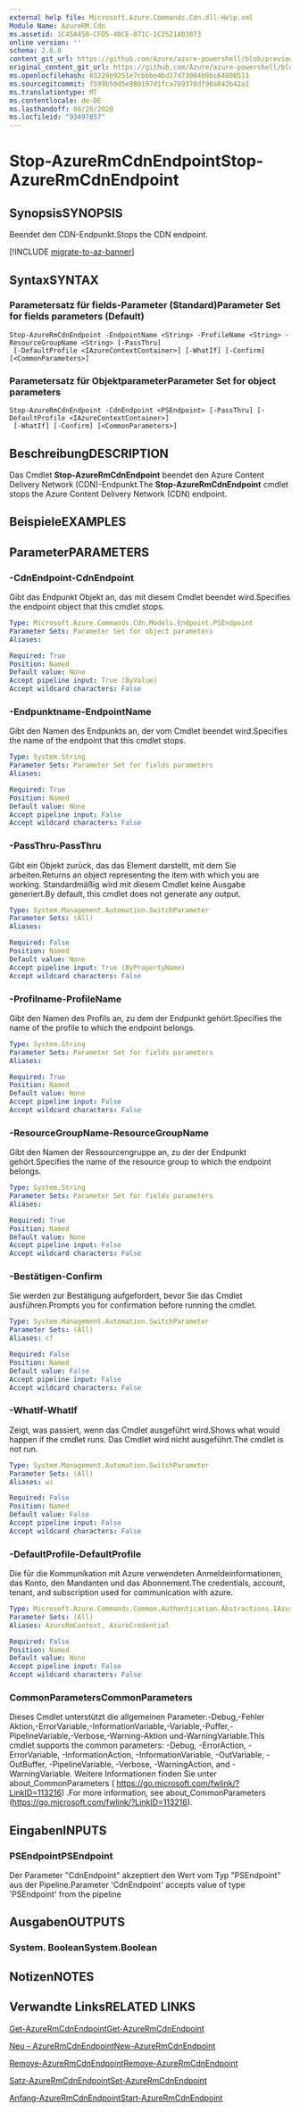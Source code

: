 ```yaml
---
external help file: Microsoft.Azure.Commands.Cdn.dll-Help.xml
Module Name: AzureRM.Cdn
ms.assetid: 1C45A450-CFD5-40CE-871C-1C2521A03073
online version: ''
schema: 2.0.0
content_git_url: https://github.com/Azure/azure-powershell/blob/preview/src/ResourceManager/Cdn/Commands.Cdn/help/Stop-AzureRmCdnEndpoint.md
original_content_git_url: https://github.com/Azure/azure-powershell/blob/preview/src/ResourceManager/Cdn/Commands.Cdn/help/Stop-AzureRmCdnEndpoint.md
ms.openlocfilehash: 83229b9251e7cbbbe4bd17d73004b9bc64800511
ms.sourcegitcommit: f599b50d5e980197d1fca769378df90a842b42a1
ms.translationtype: MT
ms.contentlocale: de-DE
ms.lasthandoff: 08/20/2020
ms.locfileid: "93497857"
---
```

# <span data-ttu-id="0287f-101">Stop-AzureRmCdnEndpoint</span><span class="sxs-lookup"><span data-stu-id="0287f-101">Stop-AzureRmCdnEndpoint</span></span>

## <span data-ttu-id="0287f-102">Synopsis</span><span class="sxs-lookup"><span data-stu-id="0287f-102">SYNOPSIS</span></span>
<span data-ttu-id="0287f-103">Beendet den CDN-Endpunkt.</span><span class="sxs-lookup"><span data-stu-id="0287f-103">Stops the CDN endpoint.</span></span>

[!INCLUDE [migrate-to-az-banner](../../includes/migrate-to-az-banner.md)]

## <span data-ttu-id="0287f-104">Syntax</span><span class="sxs-lookup"><span data-stu-id="0287f-104">SYNTAX</span></span>

### <span data-ttu-id="0287f-105">Parametersatz für fields-Parameter (Standard)</span><span class="sxs-lookup"><span data-stu-id="0287f-105">Parameter Set for fields parameters (Default)</span></span>
```
Stop-AzureRmCdnEndpoint -EndpointName <String> -ProfileName <String> -ResourceGroupName <String> [-PassThru]
 [-DefaultProfile <IAzureContextContainer>] [-WhatIf] [-Confirm] [<CommonParameters>]
```

### <span data-ttu-id="0287f-106">Parametersatz für Objektparameter</span><span class="sxs-lookup"><span data-stu-id="0287f-106">Parameter Set for object parameters</span></span>
```
Stop-AzureRmCdnEndpoint -CdnEndpoint <PSEndpoint> [-PassThru] [-DefaultProfile <IAzureContextContainer>]
 [-WhatIf] [-Confirm] [<CommonParameters>]
```

## <span data-ttu-id="0287f-107">Beschreibung</span><span class="sxs-lookup"><span data-stu-id="0287f-107">DESCRIPTION</span></span>
<span data-ttu-id="0287f-108">Das Cmdlet **Stop-AzureRmCdnEndpoint** beendet den Azure Content Delivery Network (CDN)-Endpunkt.</span><span class="sxs-lookup"><span data-stu-id="0287f-108">The **Stop-AzureRmCdnEndpoint** cmdlet stops the Azure Content Delivery Network (CDN) endpoint.</span></span>

## <span data-ttu-id="0287f-109">Beispiele</span><span class="sxs-lookup"><span data-stu-id="0287f-109">EXAMPLES</span></span>

## <span data-ttu-id="0287f-110">Parameter</span><span class="sxs-lookup"><span data-stu-id="0287f-110">PARAMETERS</span></span>

### <span data-ttu-id="0287f-111">-CdnEndpoint</span><span class="sxs-lookup"><span data-stu-id="0287f-111">-CdnEndpoint</span></span>
<span data-ttu-id="0287f-112">Gibt das Endpunkt Objekt an, das mit diesem Cmdlet beendet wird.</span><span class="sxs-lookup"><span data-stu-id="0287f-112">Specifies the endpoint object that this cmdlet stops.</span></span>

```yaml
Type: Microsoft.Azure.Commands.Cdn.Models.Endpoint.PSEndpoint
Parameter Sets: Parameter Set for object parameters
Aliases: 

Required: True
Position: Named
Default value: None
Accept pipeline input: True (ByValue)
Accept wildcard characters: False
```

### <span data-ttu-id="0287f-113">-Endpunktname</span><span class="sxs-lookup"><span data-stu-id="0287f-113">-EndpointName</span></span>
<span data-ttu-id="0287f-114">Gibt den Namen des Endpunkts an, der vom Cmdlet beendet wird.</span><span class="sxs-lookup"><span data-stu-id="0287f-114">Specifies the name of the endpoint that this cmdlet stops.</span></span>

```yaml
Type: System.String
Parameter Sets: Parameter Set for fields parameters
Aliases: 

Required: True
Position: Named
Default value: None
Accept pipeline input: False
Accept wildcard characters: False
```

### <span data-ttu-id="0287f-115">-PassThru</span><span class="sxs-lookup"><span data-stu-id="0287f-115">-PassThru</span></span>
<span data-ttu-id="0287f-116">Gibt ein Objekt zurück, das das Element darstellt, mit dem Sie arbeiten.</span><span class="sxs-lookup"><span data-stu-id="0287f-116">Returns an object representing the item with which you are working.</span></span>
<span data-ttu-id="0287f-117">Standardmäßig wird mit diesem Cmdlet keine Ausgabe generiert.</span><span class="sxs-lookup"><span data-stu-id="0287f-117">By default, this cmdlet does not generate any output.</span></span>

```yaml
Type: System.Management.Automation.SwitchParameter
Parameter Sets: (All)
Aliases: 

Required: False
Position: Named
Default value: None
Accept pipeline input: True (ByPropertyName)
Accept wildcard characters: False
```

### <span data-ttu-id="0287f-118">-Profilname</span><span class="sxs-lookup"><span data-stu-id="0287f-118">-ProfileName</span></span>
<span data-ttu-id="0287f-119">Gibt den Namen des Profils an, zu dem der Endpunkt gehört.</span><span class="sxs-lookup"><span data-stu-id="0287f-119">Specifies the name of the profile to which the endpoint belongs.</span></span>

```yaml
Type: System.String
Parameter Sets: Parameter Set for fields parameters
Aliases: 

Required: True
Position: Named
Default value: None
Accept pipeline input: False
Accept wildcard characters: False
```

### <span data-ttu-id="0287f-120">-ResourceGroupName</span><span class="sxs-lookup"><span data-stu-id="0287f-120">-ResourceGroupName</span></span>
<span data-ttu-id="0287f-121">Gibt den Namen der Ressourcengruppe an, zu der der Endpunkt gehört.</span><span class="sxs-lookup"><span data-stu-id="0287f-121">Specifies the name of the resource group to which the endpoint belongs.</span></span>

```yaml
Type: System.String
Parameter Sets: Parameter Set for fields parameters
Aliases: 

Required: True
Position: Named
Default value: None
Accept pipeline input: False
Accept wildcard characters: False
```

### <span data-ttu-id="0287f-122">-Bestätigen</span><span class="sxs-lookup"><span data-stu-id="0287f-122">-Confirm</span></span>
<span data-ttu-id="0287f-123">Sie werden zur Bestätigung aufgefordert, bevor Sie das Cmdlet ausführen.</span><span class="sxs-lookup"><span data-stu-id="0287f-123">Prompts you for confirmation before running the cmdlet.</span></span>

```yaml
Type: System.Management.Automation.SwitchParameter
Parameter Sets: (All)
Aliases: cf

Required: False
Position: Named
Default value: False
Accept pipeline input: False
Accept wildcard characters: False
```

### <span data-ttu-id="0287f-124">-WhatIf</span><span class="sxs-lookup"><span data-stu-id="0287f-124">-WhatIf</span></span>
<span data-ttu-id="0287f-125">Zeigt, was passiert, wenn das Cmdlet ausgeführt wird.</span><span class="sxs-lookup"><span data-stu-id="0287f-125">Shows what would happen if the cmdlet runs.</span></span>
<span data-ttu-id="0287f-126">Das Cmdlet wird nicht ausgeführt.</span><span class="sxs-lookup"><span data-stu-id="0287f-126">The cmdlet is not run.</span></span>

```yaml
Type: System.Management.Automation.SwitchParameter
Parameter Sets: (All)
Aliases: wi

Required: False
Position: Named
Default value: False
Accept pipeline input: False
Accept wildcard characters: False
```

### <span data-ttu-id="0287f-127">-DefaultProfile</span><span class="sxs-lookup"><span data-stu-id="0287f-127">-DefaultProfile</span></span>
<span data-ttu-id="0287f-128">Die für die Kommunikation mit Azure verwendeten Anmeldeinformationen, das Konto, den Mandanten und das Abonnement.</span><span class="sxs-lookup"><span data-stu-id="0287f-128">The credentials, account, tenant, and subscription used for communication with azure.</span></span>

```yaml
Type: Microsoft.Azure.Commands.Common.Authentication.Abstractions.IAzureContextContainer
Parameter Sets: (All)
Aliases: AzureRmContext, AzureCredential

Required: False
Position: Named
Default value: None
Accept pipeline input: False
Accept wildcard characters: False
```

### <span data-ttu-id="0287f-129">CommonParameters</span><span class="sxs-lookup"><span data-stu-id="0287f-129">CommonParameters</span></span>
<span data-ttu-id="0287f-130">Dieses Cmdlet unterstützt die allgemeinen Parameter:-Debug,-Fehler Aktion,-ErrorVariable,-InformationVariable,-Variable,-Puffer,-PipelineVariable,-Verbose,-Warning-Aktion und-WarningVariable.</span><span class="sxs-lookup"><span data-stu-id="0287f-130">This cmdlet supports the common parameters: -Debug, -ErrorAction, -ErrorVariable, -InformationAction, -InformationVariable, -OutVariable, -OutBuffer, -PipelineVariable, -Verbose, -WarningAction, and -WarningVariable.</span></span> <span data-ttu-id="0287f-131">Weitere Informationen finden Sie unter about_CommonParameters ( https://go.microsoft.com/fwlink/?LinkID=113216) .</span><span class="sxs-lookup"><span data-stu-id="0287f-131">For more information, see about_CommonParameters (https://go.microsoft.com/fwlink/?LinkID=113216).</span></span>

## <span data-ttu-id="0287f-132">Eingaben</span><span class="sxs-lookup"><span data-stu-id="0287f-132">INPUTS</span></span>

### <span data-ttu-id="0287f-133">PSEndpoint</span><span class="sxs-lookup"><span data-stu-id="0287f-133">PSEndpoint</span></span>
<span data-ttu-id="0287f-134">Der Parameter "CdnEndpoint" akzeptiert den Wert vom Typ "PSEndpoint" aus der Pipeline.</span><span class="sxs-lookup"><span data-stu-id="0287f-134">Parameter 'CdnEndpoint' accepts value of type 'PSEndpoint' from the pipeline</span></span>

## <span data-ttu-id="0287f-135">Ausgaben</span><span class="sxs-lookup"><span data-stu-id="0287f-135">OUTPUTS</span></span>

### <span data-ttu-id="0287f-136">System. Boolean</span><span class="sxs-lookup"><span data-stu-id="0287f-136">System.Boolean</span></span>

## <span data-ttu-id="0287f-137">Notizen</span><span class="sxs-lookup"><span data-stu-id="0287f-137">NOTES</span></span>

## <span data-ttu-id="0287f-138">Verwandte Links</span><span class="sxs-lookup"><span data-stu-id="0287f-138">RELATED LINKS</span></span>

[<span data-ttu-id="0287f-139">Get-AzureRmCdnEndpoint</span><span class="sxs-lookup"><span data-stu-id="0287f-139">Get-AzureRmCdnEndpoint</span></span>](./Get-AzureRmCdnEndpoint.md)

[<span data-ttu-id="0287f-140">Neu – AzureRmCdnEndpoint</span><span class="sxs-lookup"><span data-stu-id="0287f-140">New-AzureRmCdnEndpoint</span></span>](./New-AzureRmCdnEndpoint.md)

[<span data-ttu-id="0287f-141">Remove-AzureRmCdnEndpoint</span><span class="sxs-lookup"><span data-stu-id="0287f-141">Remove-AzureRmCdnEndpoint</span></span>](./Remove-AzureRmCdnEndpoint.md)

[<span data-ttu-id="0287f-142">Satz-AzureRmCdnEndpoint</span><span class="sxs-lookup"><span data-stu-id="0287f-142">Set-AzureRmCdnEndpoint</span></span>](./Set-AzureRmCdnEndpoint.md)

[<span data-ttu-id="0287f-143">Anfang-AzureRmCdnEndpoint</span><span class="sxs-lookup"><span data-stu-id="0287f-143">Start-AzureRmCdnEndpoint</span></span>](./Start-AzureRmCdnEndpoint.md)


